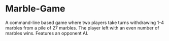 # Marble-Game

A command-line based game where two players take turns withdrawing 1-4 marbles from a pile of 27 marbles. The player left with an even number of marbles wins. Features an opponent AI.
